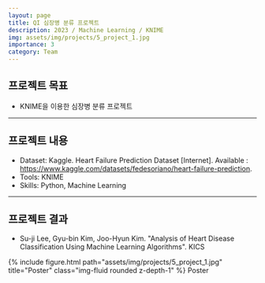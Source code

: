 ```yaml
---
layout: page
title: QI 심장병 분류 프로젝트
description: 2023 / Machine Learning / KNIME
img: assets/img/projects/5_project_1.jpg
importance: 3
category: Team
---
```


## 프로젝트 목표
- KNIME을 이용한 심장병 분류 프로젝트

---

## 프로젝트 내용
- Dataset: Kaggle. Heart Failure Prediction Dataset [Internet]. Available : https://www.kaggle.com/datasets/fedesoriano/heart-failure-prediction.
- Tools: KNIME
- Skills: Python, Machine Learning

---

## 프로젝트 결과
- Su-ji Lee, Gyu-bin Kim, Joo-Hyun Kim. "Analysis of Heart Disease Classification Using Machine Learning Algorithms". KICS

{% include figure.html path="assets/img/projects/5_project_1.jpg" title="Poster" class="img-fluid rounded z-depth-1" %} Poster
